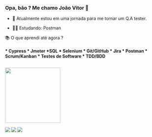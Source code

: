 ### Opa, bão ? Me chamo João Vitor 👋

- 🌱 Atualmente estou em uma jornada para me tornar um Q.A tester.

- 👨‍🎓 Estudando: Postman

📚 O que aprendi até agora ?

   #### * Cypress   * Jmeter   *SQL   * Selenium  * Git/GitHub  * Jira  * Postman   * Scrum/Kanban   * Testes de Software   * TDD/BDD
   ##
<div align="left">
<a href="https://www.linkedin.com/in/joaov-fs/">
<img height="180em" src="https://github-readme-stats.vercel.app/api?username=joaov-fs&show_icons=true&theme=dark&include_all_commits=true&count_private=true"/>

  <a href="https://instagram.com/jao_fs" target="_blank"><img src="https://img.shields.io/badge/-Instagram-%23E4405F?style=for-the-badge&logo=instagram&logoColor=white" target="_blank"></a>
  <a href = "mailto:joaov.fs19@gmail.com"><img src="https://img.shields.io/badge/-Gmail-%23333?style=for-the-badge&logo=gmail&logoColor=white" target="_blank"></a>
  <a href="https://www.linkedin.com/in/joaov-fs" target="_blank"><img src="https://img.shields.io/badge/-LinkedIn-%230077B5?style=for-the-badge&logo=linkedin&logoColor=white" target="_blank"></a> 
 
